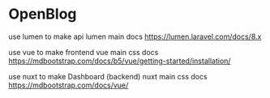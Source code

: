 # OpenBlog

use lumen to make api
lumen main docs https://lumen.laravel.com/docs/8.x

use vue to make frontend
vue main css docs https://mdbootstrap.com/docs/b5/vue/getting-started/installation/

use nuxt to make Dashboard (backend)
nuxt main css docs https://mdbootstrap.com/docs/vue/
